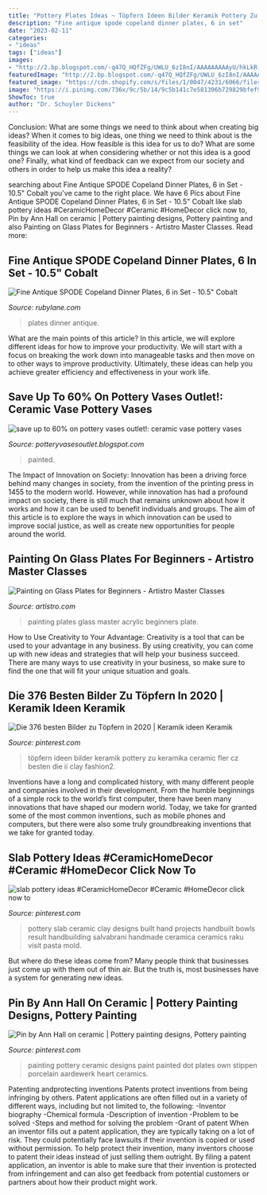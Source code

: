 ```yaml
---
title: "Pottery Plates Ideas ~ Töpfern Ideen Bilder Keramik Pottery Zu Keramika Ceramic Fler Cz Besten Die Ii Clay Fashion2"
description: "Fine antique spode copeland dinner plates, 6 in set"
date: "2023-02-11"
categories:
- "ideas"
tags: ["ideas"]
images:
- "http://2.bp.blogspot.com/-q47Q_HQfZFg/UWLU_6zI8nI/AAAAAAAAAyU/hkLkR-igkPY/s1600/silk-painted-high-temperature-ceramic-vase.jpg"
featuredImage: "http://2.bp.blogspot.com/-q47Q_HQfZFg/UWLU_6zI8nI/AAAAAAAAAyU/hkLkR-igkPY/s1600/silk-painted-high-temperature-ceramic-vase.jpg"
featured_image: "https://cdn.shopify.com/s/files/1/0047/4231/6066/files/021.jpg?v=1552315782"
image: "https://i.pinimg.com/736x/9c/5b/14/9c5b141c7e581396b729829bfef9dda9.jpg"
ShowToc: true
author: "Dr. Schuyler Dickens"
---
```



Conclusion: What are some things we need to think about when creating big ideas?
When it comes to big ideas, one thing we need to think about is the feasibility of the idea. How feasible is this idea for us to do? What are some things we can look at when considering whether or not this idea is a good one? Finally, what kind of feedback can we expect from our society and others in order to help us make this idea a reality?

	

		
searching about Fine Antique SPODE Copeland Dinner Plates, 6 in Set - 10.5&quot; Cobalt you've came to the right place. We have 6 Pics about Fine Antique SPODE Copeland Dinner Plates, 6 in Set - 10.5&quot; Cobalt like slab pottery ideas #CeramicHomeDecor #Ceramic #HomeDecor click now to, Pin by Ann Hall on ceramic | Pottery painting designs, Pottery painting and also Painting on Glass Plates for Beginners - Artistro Master Classes. Read more:
		
    
## Fine Antique SPODE Copeland Dinner Plates, 6 In Set - 10.5&quot; Cobalt

<img loading=lazy src="https://cdn0.rubylane.com/shops/antiques-uncommon-treasure/1010disset3.1L.jpg" onerror="this.onerror=null;this.src='https://tse1.mm.bing.net/th?id=OIP.WDJRqIDl8ov1OvSWrKyNeAHaHa&amp;pid=15.1';" alt="Fine Antique SPODE Copeland Dinner Plates, 6 in Set - 10.5&quot; Cobalt">

_Source: rubylane.com_

>plates dinner antique. 

	

What are the main points of this article?
In this article, we will explore different ideas for how to improve your productivity. We will start with a focus on breaking the work down into manageable tasks and then move on to other ways to improve productivity. Ultimately, these ideas can help you achieve greater efficiency and effectiveness in your work life.

    
## Save Up To 60% On Pottery Vases Outlet!: Ceramic Vase Pottery Vases

<img loading=lazy src="http://2.bp.blogspot.com/-q47Q_HQfZFg/UWLU_6zI8nI/AAAAAAAAAyU/hkLkR-igkPY/s1600/silk-painted-high-temperature-ceramic-vase.jpg" onerror="this.onerror=null;this.src='https://tse1.mm.bing.net/th?id=OIP.qasoAN_hidMhX_iaCURVTQHaIY&amp;pid=15.1';" alt="save up to 60% on pottery vases outlet!: ceramic vase pottery vases">

_Source: potteryvasesoutlet.blogspot.com_

>painted. 

	

The Impact of Innovation on Society:
Innovation has been a driving force behind many changes in society, from the invention of the printing press in 1455 to the modern world. However, while innovation has had a profound impact on society, there is still much that remains unknown about how it works and how it can be used to benefit individuals and groups. The aim of this article is to explore the ways in which innovation can be used to improve social justice, as well as create new opportunities for people around the world.

    
## Painting On Glass Plates For Beginners - Artistro Master Classes

<img loading=lazy src="https://cdn.shopify.com/s/files/1/0047/4231/6066/files/021.jpg?v=1552315782" onerror="this.onerror=null;this.src='https://tse1.mm.bing.net/th?id=OIP.NOGMXffnm77gJ5I_cQ_yBgHaDt&amp;pid=15.1';" alt="Painting on Glass Plates for Beginners - Artistro Master Classes">

_Source: artistro.com_

>painting plates glass master acrylic beginners plate. 

	

How to Use Creativity to Your Advantage:
Creativity is a tool that can be used to your advantage in any business. By using creativity, you can come up with new ideas and strategies that will help your business succeed. There are many ways to use creativity in your business, so make sure to find the one that will fit your unique situation and goals.

    
## Die 376 Besten Bilder Zu Töpfern In 2020 | Keramik Ideen Keramik

<img loading=lazy src="https://i.pinimg.com/736x/9c/5b/14/9c5b141c7e581396b729829bfef9dda9.jpg" onerror="this.onerror=null;this.src='https://tse3.mm.bing.net/th?id=OIP.4zcK8BnX6PdoeJUTEkJ_GwAAAA&amp;pid=15.1';" alt="Die 376 besten Bilder zu Töpfern in 2020 | Keramik ideen Keramik">

_Source: pinterest.com_

>töpfern ideen bilder keramik pottery zu keramika ceramic fler cz besten die ii clay fashion2. 

	

Inventions have a long and complicated history, with many different people and companies involved in their development. From the humble beginnings of a simple rock to the world’s first computer, there have been many innovations that have shaped our modern world. Today, we take for granted some of the most common inventions, such as mobile phones and computers, but there were also some truly groundbreaking inventions that we take for granted today.

    
## Slab Pottery Ideas #CeramicHomeDecor #Ceramic #HomeDecor Click Now To

<img loading=lazy src="https://i.pinimg.com/originals/51/db/92/51db921098d32073aded8d59f482048e.jpg" onerror="this.onerror=null;this.src='https://tse4.mm.bing.net/th?id=OIP.Iyj3NotHMBOi2DUDrSMZ7gHaJ4&amp;pid=15.1';" alt="slab pottery ideas #CeramicHomeDecor #Ceramic #HomeDecor click now to">

_Source: pinterest.com_

>pottery slab ceramic clay designs built hand projects handbuilt bowls result handbuilding salvabrani handmade ceramica ceramics raku visit pasta mold. 

	

But where do these ideas come from? Many people think that businesses just come up with them out of thin air. But the truth is, most businesses have a system for generating new ideas.

    
## Pin By Ann Hall On Ceramic | Pottery Painting Designs, Pottery Painting

<img loading=lazy src="https://i.pinimg.com/originals/89/63/6b/89636b043e553faae86511965f851531.jpg" onerror="this.onerror=null;this.src='https://tse3.mm.bing.net/th?id=OIP.jEuRIAAW7p2ot1rS31oFNQHaHv&amp;pid=15.1';" alt="Pin by Ann Hall on ceramic | Pottery painting designs, Pottery painting">

_Source: pinterest.com_

>painting pottery ceramic designs paint painted dot plates own stippen porcelain aardewerk heart ceramics. 

	

Patenting andprotecting inventions
Patents protect inventions from being infringing by others. Patent applications are often filled out in a variety of different ways, including but not limited to, the following: 
-Inventor biography 
-Chemical formula 
-Description of invention 
-Problem to be solved 
-Steps and method for solving the problem 
-Grant of patent 
When an inventor fills out a patent application, they are typically taking on a lot of risk. They could potentially face lawsuits if their invention is copied or used without permission. To help protect their invention, many inventors choose to patent their ideas instead of just selling them outright. By filing a patent application, an inventor is able to make sure that their invention is protected from infringement and can also get feedback from potential customers or partners about how their product might work.

